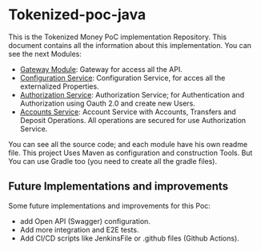 # Tokenized-poc-java

This is the Tokenized Money PoC implementation Repository. This document contains all the information about this implementation. You can see the next Modules:

* [Gateway Module](gateway): Gateway for access all the API.
* [Configuration Service](config-service): Configuration Service, for acces all the externalized Properties.
* [Authorization Service](auth-service): Authorization Service; for Authentication and Authorization using Oauth 2.0 and create new Users.
* [Accounts Service](accounts-service): Account Service with Accounts, Transfers and Deposit Operations. All operations are secured for use Authorization Service.

You can see all the source code; and each module have his own readme file. This project Uses Maven as configuration and construction Tools. But You can use Gradle too (you need to create all the gradle files).

## Future Implementations and improvements

Some future implementations and improvements for this Poc:

* add Open API (Swagger) configuration.
* Add more integration and E2E tests.
* Add CI/CD scripts like JenkinsFile or .github files (Github Actions).
